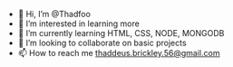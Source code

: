 - 👋 Hi, I’m @Thadfoo
- 👀 I’m interested in learning more
- 🌱 I’m currently learning HTML, CSS, NODE, MONGODB
- 💞️ I’m looking to collaborate on basic projects
- 📫 How to reach me thaddeus.brickley.56@gmail.com

<!---
Thadfoo/Thadfoo is a ✨ special ✨ repository because its `README.md` (this file) appears on your GitHub profile.
You can click the Preview link to take a look at your changes.
--->
